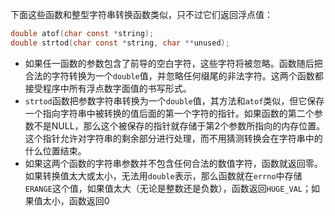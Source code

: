 下面这些函数和整型字符串转换函数类似，只不过它们返回浮点值：
```c
double atof(char const *string);
double strtod(char const *string, char **unused);
```
- 如果任一函数的参数包含了前导的空白字符，这些字符将被忽略。函数随后把合法的字符转换为一个`double`值，并忽略任何缀尾的非法字符。这两个函数都接受程序中所有浮点数字面值的书写形式。
- `strtod`函数把参数字符串转换为一个`double`值，其方法和`atof`类似，但它保存一个指向字符串中被转换的值后面的第一个字符的指针。如果函数的第二个参数不是NULL，那么这个被保存的指针就存储于第2个参数所指向的内存位置。这个指针允许对字符串的剩余部分进行处理，而不用猜测转换会在字符串中的什么位置结束。
- 如果这两个函数的字符串参数并不包含任何合法的数值字符，函数就返回零。如果转换值太大或太小，无法用`double`表示，那么函数就在`errno`中存储`ERANGE`这个值，如果值太大（无论是整数还是负数），函数返回`HUGE_VAL`；如果值太小，函数返回0